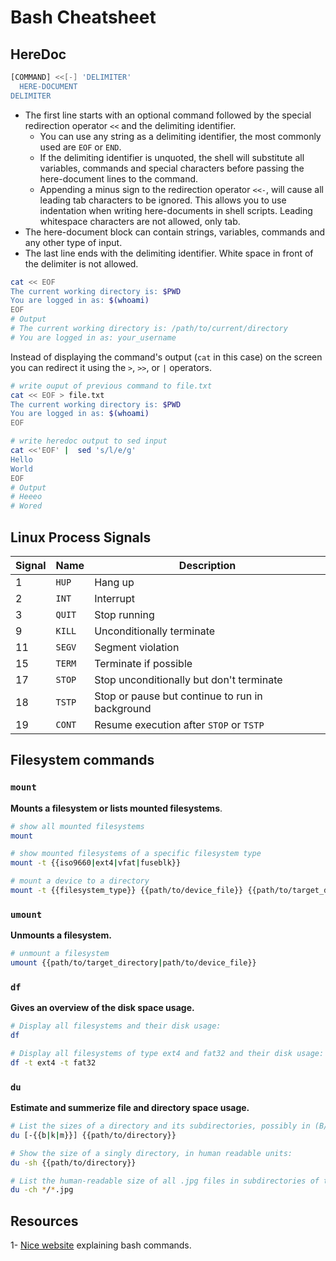 # Bash Cheatsheet

## HereDoc
```bash
[COMMAND] <<[-] 'DELIMITER'
  HERE-DOCUMENT
DELIMITER
```
- The first line starts with an optional command followed by the special redirection operator `<<` and the delimiting identifier.
  - You can use any string as a delimiting identifier, the most commonly used are `EOF` or `END`.
  - If the delimiting identifier is unquoted, the shell will substitute all variables, commands and special characters before passing the here-document lines to the command.
  - Appending a minus sign to the redirection operator `<<-`, will cause all leading tab characters to be ignored. This allows you to use indentation when writing here-documents in shell scripts. Leading whitespace characters are not allowed, only tab.
- The here-document block can contain strings, variables, commands and any other type of input.
- The last line ends with the delimiting identifier. White space in front of the delimiter is not allowed.
```bash
cat << EOF
The current working directory is: $PWD
You are logged in as: $(whoami)
EOF
# Output
# The current working directory is: /path/to/current/directory
# You are logged in as: your_username
```
Instead of displaying the command's output (`cat` in this case) on the screen you can redirect it using the `>`, `>>`, or `|` operators.
```bash
# write ouput of previous command to file.txt
cat << EOF > file.txt
The current working directory is: $PWD
You are logged in as: $(whoami)
EOF
```
```bash
# write heredoc output to sed input
cat <<'EOF' |  sed 's/l/e/g'
Hello
World
EOF
# Output
# Heeeo
# Wored
```

## Linux Process Signals
Signal | Name | Description
-------| -----| ----------
1      | `HUP`| Hang up
2      | `INT`| Interrupt
3      |`QUIT`| Stop running
9      |`KILL`| Unconditionally terminate
11     |`SEGV`| Segment violation
15     |`TERM`| Terminate if possible
17     |`STOP`| Stop unconditionally but don't terminate
18     |`TSTP`| Stop or pause but continue to run in background
19     |`CONT`| Resume execution after `STOP` or `TSTP`

## Filesystem commands
### `mount`
**Mounts a filesystem or lists mounted filesystems**.
```bash
# show all mounted filesystems
mount

# show mounted filesystems of a specific filesystem type
mount -t {{iso9660|ext4|vfat|fuseblk}}

# mount a device to a directory
mount -t {{filesystem_type}} {{path/to/device_file}} {{path/to/target_directory}}
```

### `umount`
**Unmounts a filesystem.**
```bash
# unmount a filesystem
umount {{path/to/target_directory|path/to/device_file}}
```

### `df`
**Gives an overview of the disk space usage.**
```bash
# Display all filesystems and their disk usage:
df

# Display all filesystems of type ext4 and fat32 and their disk usage:
df -t ext4 -t fat32
```

### `du`
**Estimate and summerize file and directory space usage.**
```bash
# List the sizes of a directory and its subdirectories, possibly in (B/KB/MB)
du [-{{b|k|m}}] {{path/to/directory}}

# Show the size of a singly directory, in human readable units:
du -sh {{path/to/directory}}

# List the human-readable size of all .jpg files in subdirectories of the current directory, and show a total at the end:
du -ch */*.jpg
```
## Resources
1- [Nice website](https://explainshell.com/) explaining bash commands.
